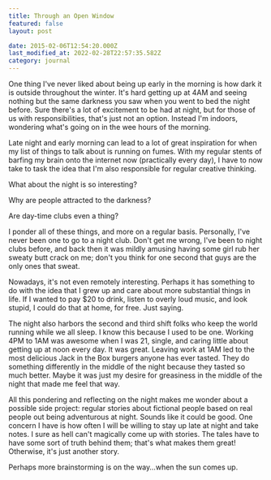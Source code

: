 ```yaml
---
title: Through an Open Window
featured: false
layout: post

date: 2015-02-06T12:54:20.000Z
last_modified_at: 2022-02-28T22:57:35.582Z
category: journal
---
```


One thing I've never liked about being up early in the morning is how dark it is outside throughout the winter. It's hard getting up at 4AM and seeing nothing but the same darkness you saw when you went to bed the night before. Sure there's a lot of excitement to be had at night, but for those of us with responsibilities, that's just not an option. Instead I'm indoors, wondering what's going on in the wee hours of the morning.

Late night and early morning can lead to a lot of great inspiration for when my list of things to talk about is running on fumes. With my regular stents of barfing my brain onto the internet now (practically every day), I have to now take to task the idea that I'm also responsible for regular creative thinking.

What about the night is so interesting?

Why are people attracted to the darkness?

Are day-time clubs even a thing?

I ponder all of these things, and more on a regular basis. Personally, I've never been one to go to a night club. Don't get me wrong, I've been to night clubs before, and back then it was mildly amusing having some girl rub her sweaty butt crack on me; don't you think for one second that guys are the only ones that sweat.

Nowadays, it's not even remotely interesting. Perhaps it has something to do with the idea that I grew up and care about more substantial things in life. If I wanted to pay $20 to drink, listen to overly loud music, and look stupid, I could do that at home, for free. Just saying.



The night also harbors the second and third shift folks who keep the world running while we all sleep. I know this because I used to be one. Working 4PM to 1AM was awesome when I was 21, single, and caring little about getting up at noon every day. It was great. Leaving work at 1AM led to the most delicious Jack in the Box burgers anyone has ever tasted. They do something differently in the middle of the night because they tasted so much better. Maybe it was just my desire for greasiness in the middle of the night that made me feel that way.

All this pondering and reflecting on the night makes me wonder about a possible side project: regular stories about fictional people based on real people out being adventurous at night. Sounds like it could be good. One concern I have is how often I will be willing to stay up late at night and take notes. I sure as hell can't magically come up with stories. The tales have to have some sort of truth behind them; that's what makes them great! Otherwise, it's just another story.

Perhaps more brainstorming is on the way…when the sun comes up.

